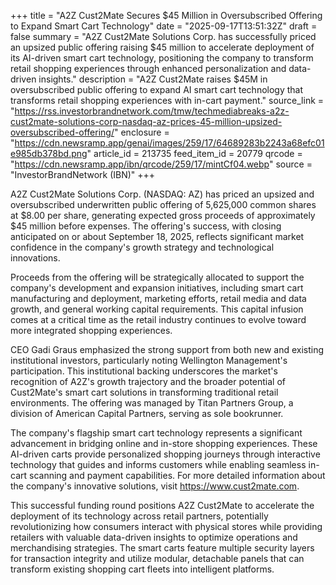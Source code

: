 +++
title = "A2Z Cust2Mate Secures $45 Million in Oversubscribed Offering to Expand Smart Cart Technology"
date = "2025-09-17T13:51:32Z"
draft = false
summary = "A2Z Cust2Mate Solutions Corp. has successfully priced an upsized public offering raising $45 million to accelerate deployment of its AI-driven smart cart technology, positioning the company to transform retail shopping experiences through enhanced personalization and data-driven insights."
description = "A2Z Cust2Mate raises $45M in oversubscribed public offering to expand AI smart cart technology that transforms retail shopping experiences with in-cart payment."
source_link = "https://rss.investorbrandnetwork.com/tmw/techmediabreaks-a2z-cust2mate-solutions-corp-nasdaq-az-prices-45-million-upsized-oversubscribed-offering/"
enclosure = "https://cdn.newsramp.app/genai/images/259/17/64689283b2243a68efc01e985db378bd.png"
article_id = 213735
feed_item_id = 20779
qrcode = "https://cdn.newsramp.app/ibn/qrcode/259/17/mintCf04.webp"
source = "InvestorBrandNetwork (IBN)"
+++

<p>A2Z Cust2Mate Solutions Corp. (NASDAQ: AZ) has priced an upsized and oversubscribed underwritten public offering of 5,625,000 common shares at $8.00 per share, generating expected gross proceeds of approximately $45 million before expenses. The offering's success, with closing anticipated on or about September 18, 2025, reflects significant market confidence in the company's growth strategy and technological innovations.</p><p>Proceeds from the offering will be strategically allocated to support the company's development and expansion initiatives, including smart cart manufacturing and deployment, marketing efforts, retail media and data growth, and general working capital requirements. This capital infusion comes at a critical time as the retail industry continues to evolve toward more integrated shopping experiences.</p><p>CEO Gadi Graus emphasized the strong support from both new and existing institutional investors, particularly noting Wellington Management's participation. This institutional backing underscores the market's recognition of A2Z's growth trajectory and the broader potential of Cust2Mate's smart cart solutions in transforming traditional retail environments. The offering was managed by Titan Partners Group, a division of American Capital Partners, serving as sole bookrunner.</p><p>The company's flagship smart cart technology represents a significant advancement in bridging online and in-store shopping experiences. These AI-driven carts provide personalized shopping journeys through interactive technology that guides and informs customers while enabling seamless in-cart scanning and payment capabilities. For more detailed information about the company's innovative solutions, visit <a href="https://www.cust2mate.com" rel="nofollow" target="_blank">https://www.cust2mate.com</a>.</p><p>This successful funding round positions A2Z Cust2Mate to accelerate the deployment of its technology across retail partners, potentially revolutionizing how consumers interact with physical stores while providing retailers with valuable data-driven insights to optimize operations and merchandising strategies. The smart carts feature multiple security layers for transaction integrity and utilize modular, detachable panels that can transform existing shopping cart fleets into intelligent platforms.</p>